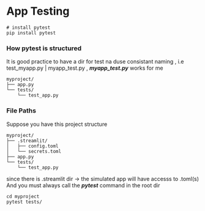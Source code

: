 # App Testing   
~~~
# install pytest
pip install pytest
~~~   
### How **pytest** is structured   
It is good practice to have a dir for test na duse consistant naming , i.e test_myapp.py | myapp_test.py , ***myapp_test.py*** works for me   
~~~
myproject/
├── app.py
└── tests/
    └── test_app.py
~~~   
### File Paths   
Suppose you have this project structure   
~~~
myproject/
├── .streamlit/
│   ├── config.toml
│   └── secrets.toml
├── app.py
└── tests/
    └── test_app.py
~~~   
since there is .streamlit dir -> the simulated app will have accesss to .toml(s)   
And you must always call the ***pytest*** command in the root dir   
~~~
cd myproject
pytest tests/
~~~   
 

